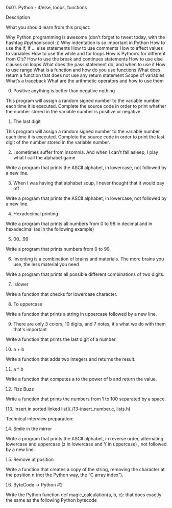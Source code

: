 0x01. Python - if/else, loops, functions

Description

What you should learn from this project:



Why Python programming is awesome (don’t forget to tweet today, with the hashtag #pythoniscool :)) Why indentation is so important in Python How to use the if, if ... else statements How to use comments How to affect values to variables How to use the while and for loops How is Python’s for different from C‘s? How to use the break and continues statements How to use else clauses on loops What does the pass statement do, and when to use it How to use range What is a function and how do you use functions What does return a function that does not use any return statement Scope of variables What’s a traceback What are the arithmetic operators and how to use them



0. Positive anything is better than negative nothing

This program will assign a random signed number to the variable number each time it is executed. Complete the source code in order to print whether the number stored in the variable number is positive or negative.

1. The last digit

This program will assign a random signed number to the variable number each time it is executed. Complete the source code in order to print the last digit of the number stored in the variable number.

2. I sometimes suffer from insomnia. And when I can't fall asleep, I play what I call the alphabet game

Write a program that prints the ASCII alphabet, in lowercase, not followed by a new line.

3. When I was having that alphabet soup, I never thought that it would pay off

Write a program that prints the ASCII alphabet, in lowercase, not followed by a new line.

4. Hexadecimal printing

Write a program that prints all numbers from 0 to 98 in decimal and in hexadecimal (as in the following example)

5. 00...99

Write a program that prints numbers from 0 to 99.

6. Inventing is a combination of brains and materials. The more brains you use, the less material you need

Write a program that prints all possible different combinations of two digits.

7. islower

Write a function that checks for lowercase character.

8. To uppercase

Write a function that prints a string in uppercase followed by a new line.

9. There are only 3 colors, 10 digits, and 7 notes; it's what we do with them that's important

Write a function that prints the last digit of a number.

10. a + b

Write a function that adds two integers and returns the result.

11. a ^ b

Write a function that computes a to the power of b and return the value.

12. Fizz Buzz

Write a function that prints the numbers from 1 to 100 separated by a space.

[13. Insert in sorted linked list](./13-insert_number.c, lists.h)

Technical interview preparation:

14. Smile in the mirror

Write a program that prints the ASCII alphabet, in reverse order, alternating lowercase and uppercase (z in lowercase and Y in uppercase) , not followed by a new line.

15. Remove at position

Write a function that creates a copy of the string, removing the character at the position n (not the Python way, the “C array index”).

16. ByteCode -> Python #2

Write the Python function def magic_calculation(a, b, c): that does exactly the same as the following Python bytecode
